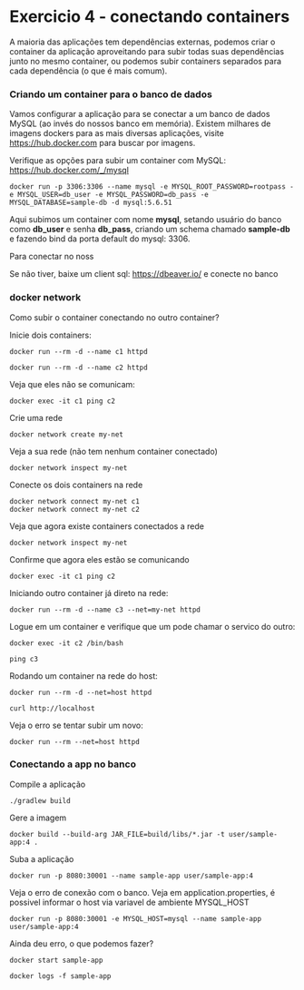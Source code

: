 # Exercicio 4 - conectando containers

A maioria das aplicações tem dependências externas, podemos criar o container da aplicação aproveitando para subir todas suas dependências junto no mesmo container, ou podemos subir containers separados para cada dependência (o que é mais comum).

### Criando um container para o banco de dados

Vamos configurar a aplicação para se conectar a um banco de dados MySQL (ao invés do nossos banco em memória). Existem milhares de imagens dockers para as mais diversas aplicações, visite https://hub.docker.com para buscar por imagens.

Verifique as opções para subir um container com MySQL: https://hub.docker.com/_/mysql

```
docker run -p 3306:3306 --name mysql -e MYSQL_ROOT_PASSWORD=rootpass -e MYSQL_USER=db_user -e MYSQL_PASSWORD=db_pass -e MYSQL_DATABASE=sample-db -d mysql:5.6.51
```

Aqui subimos um container com nome **mysql**, setando usuário do banco como **db_user** e senha **db_pass**, criando um schema chamado **sample-db** e fazendo bind da porta default do mysql: 3306.

Para conectar no noss

Se não tiver, baixe um client sql: https://dbeaver.io/ e conecte no banco

### docker network

Como subir o container conectando no outro container?

Inicie dois containers:

```
docker run --rm -d --name c1 httpd

docker run --rm -d --name c2 httpd
```

Veja que eles não se comunicam:

```
docker exec -it c1 ping c2
```

Crie uma rede

```
docker network create my-net
```

Veja a sua rede (não tem nenhum container conectado)

```
docker network inspect my-net
```

Conecte os dois containers na rede

```
docker network connect my-net c1
docker network connect my-net c2 
```

Veja que agora existe containers conectados a rede

```
docker network inspect my-net
```

Confirme que agora eles estão se comunicando

```
docker exec -it c1 ping c2
```

Iniciando outro container já direto na rede:

```
docker run --rm -d --name c3 --net=my-net httpd
```

Logue em um container e verifique que um pode chamar o servico do outro:

```
docker exec -it c2 /bin/bash

ping c3
```

Rodando um container na rede do host:

```
docker run --rm -d --net=host httpd

curl http://localhost
```

Veja o erro se tentar subir um novo:

```
docker run --rm --net=host httpd
```

### Conectando a app no banco

Compile a aplicação

```
./gradlew build
```

Gere a imagem

```
docker build --build-arg JAR_FILE=build/libs/*.jar -t user/sample-app:4 .
```

Suba a aplicação

```
docker run -p 8080:30001 --name sample-app user/sample-app:4
```

Veja o erro de conexão com o banco. Veja em application.properties, é possivel informar o host via variavel de ambiente MYSQL_HOST

```
docker run -p 8080:30001 -e MYSQL_HOST=mysql --name sample-app user/sample-app:4
```

Ainda deu erro, o que podemos fazer?

```
docker start sample-app

docker logs -f sample-app
```
